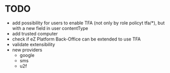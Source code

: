 # TODO

* add possibility for users to enable TFA (not only by role policyt tfa/*), but with a new field in user contentType
* add trusted computer
* check if eZ Platform Back-Office can be extended to use TFA
* validate extensibility
* new providers
  * google
  * sms
  * u2f
